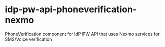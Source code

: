 # idp-pw-api-phoneverification-nexmo
PhoneVerification component for IdP PW API that uses Nexmo services for SMS/Voice verification
